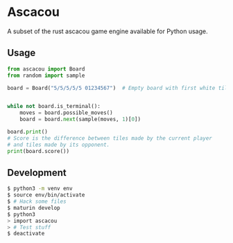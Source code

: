 # Ascacou

A subset of the rust ascacou game engine available for Python usage.

## Usage

```python
from ascacou import Board
from random import sample

board = Board("5/5/5/5/5 01234567")  # Empty board with first white tiles.


while not board.is_terminal():
	moves = board.possible_moves()
	board = board.next(sample(moves, 1)[0])

board.print()
# Score is the difference between tiles made by the current player
# and tiles made by its opponent.
print(board.score())
```

## Development

```bash
$ python3 -m venv env
$ source env/bin/activate
$ # Hack some files
$ maturin develop
$ python3
> import ascacou
> # Test stuff
$ deactivate
```
